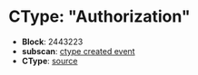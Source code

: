 # CType: "Authorization"

* **Block**: 2443223
* **subscan**: [ctype created event](https://spiritnet.subscan.io/extrinsic/0x9ae2e42a3031ec20831be5c5acd7e0cc26faf07c1584e5635d1fff53ebc5b88c?event=2443223-78)
* **CType**: [source](./ctype.json)
